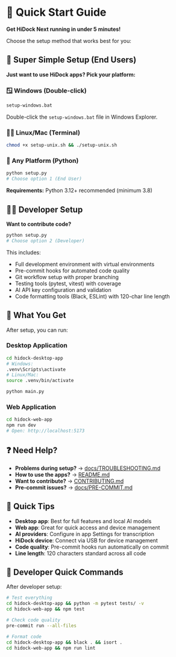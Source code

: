 # 🚀 Quick Start Guide

**Get HiDock Next running in under 5 minutes!**

Choose the setup method that works best for you:

## 🚀 Super Simple Setup (End Users)

**Just want to use HiDock apps? Pick your platform:**

### 🪟 Windows (Double-click)
```cmd
setup-windows.bat
```
Double-click the `setup-windows.bat` file in Windows Explorer.

### 🐧🍎 Linux/Mac (Terminal)
```bash
chmod +x setup-unix.sh && ./setup-unix.sh
```

### 🐍 Any Platform (Python)
```bash
python setup.py
# Choose option 1 (End User)
```

**Requirements:** Python 3.12+ recommended (minimum 3.8)

## 👨‍💻 Developer Setup

**Want to contribute code?**

```bash
python setup.py
# Choose option 2 (Developer)
```

This includes:
- Full development environment with virtual environments
- Pre-commit hooks for automated code quality
- Git workflow setup with proper branching
- Testing tools (pytest, vitest) with coverage
- AI API key configuration and validation
- Code formatting tools (Black, ESLint) with 120-char line length

## 📱 What You Get

After setup, you can run:

### Desktop Application
```bash
cd hidock-desktop-app
# Windows:
.venv\Scripts\activate
# Linux/Mac:
source .venv/bin/activate

python main.py
```

### Web Application
```bash
cd hidock-web-app
npm run dev
# Open: http://localhost:5173
```

## ❓ Need Help?

- **Problems during setup?** → [docs/TROUBLESHOOTING.md](docs/TROUBLESHOOTING.md)
- **How to use the apps?** → [README.md](README.md)
- **Want to contribute?** → [CONTRIBUTING.md](CONTRIBUTING.md)
- **Pre-commit issues?** → [docs/PRE-COMMIT.md](docs/PRE-COMMIT.md)

## 🎯 Quick Tips

- **Desktop app**: Best for full features and local AI models
- **Web app**: Great for quick access and device management
- **AI providers**: Configure in app Settings for transcription
- **HiDock device**: Connect via USB for device management
- **Code quality**: Pre-commit hooks run automatically on commit
- **Line length**: 120 characters standard across all code

## 🔧 Developer Quick Commands

After developer setup:

```bash
# Test everything
cd hidock-desktop-app && python -m pytest tests/ -v
cd hidock-web-app && npm test

# Check code quality
pre-commit run --all-files

# Format code
cd hidock-desktop-app && black . && isort .
cd hidock-web-app && npm run lint
```
